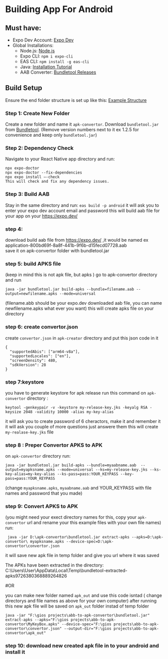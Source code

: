 # Building App For Android

## Must have:

- Expo Dev Account: [Expo Dev](https://expo.dev/)
- Global Installations:
  - Node.js: [Node.js](https://nodejs.org/)
  - Expo CLI: `npm i expo-cli`
  - EAS CLI: `npm install -g eas-cli`
  - Java: [Installation Tutorial](https://www.youtube.com/watch?v=SQykK40fFds&t=373s)
  - AAB Converter: [Bundletool Releases](https://github.com/google/bundletool/releases)


## Build Setup

Ensure the end folder structure is set up like this: [Example Structure](https://github.com/vindexTOS/abb-to-apk-convertor)

### Step 1: Create New Folder

Create a new folder and name it `apk-convertor`. Download `bundletool.jar` from [Bundletool](https://github.com/google/bundletool/releases). (Remove version numbers next to it ex 1.2.5  for convenience and keep only `bundletool.jar`)

### Step 2: Dependency Check

Navigate to your React Native app directory and run:
```
npx expo-doctor
npx expo-doctor --fix-dependencies
npx expo install –-check  
This will check and fix any dependency issues.
```

### Step 3: Build AAB
Stay in the same directory and run: ```eas build -p android```
it will ask you to enter your expo dev account email and password
this will build aab file for your app on your https://expo.dev/ 

### step 4:
 download build aab file from https://expo.dev/ ,it would be named ex application-800bd69f-8a8f-441b-9f6b-d15fecd07728.aab   
save it on apk-convertor folder with bundletool.jar 

### step 5: build APKS file 
(keep in mind this is not apk file, but apks )
go to apk-convertor directory and run 
 
```java -jar bundletool.jar build-apks --bundle=filename.aab --output=newfilename.apks --mode=universal```
 
(filename.abb should be your expo.dev downloaded aab file, you can name newfilename.apks what ever you want) 
this will create apks file on your directory

### step 6: create convertor.json
 create `convertor.json` in `apk-creator` directory and put this json code in it 
```
{
  "supportedAbis": ["arm64-v8a"],
  "supportedLocales": ["en"],
  "screenDensity": 480,
  "sdkVersion": 28
}
```
### step 7:keystore
 you have to generate keystore for apk release 
run this command on `apk-convertor` directory : 
 
```keytool -genkeypair -v -keystore my-release-key.jks -keyalg RSA -keysize 2048 -validity 10000 -alias my-key-alias```
 
it will ask you to create password of 6 cheractors, make it and remember it 
it will ask you couple of more questions just answere them 
this will create `my-realase-key.jks` file 
 


### step 8 : Preper Convertor APKS to APK
on `apk-convertor` directory run: 
 
```
java -jar bundletool.jar build-apks --bundle=myaabname.aab  --output=myapksname.apks --mode=universal --ks=my-release-key.jks --ks-key-alias=my-key-alias --ks-pass=pass:YOUR_KEYPASS --key-pass=pass:YOUR_KEYPASS
```
(change `myapksname.apks`, `myaabname.aab` and YOUR_KEYPASS with file names and password that you made) 

### step 9: Convert APKS to APK
(you might need your exect directory names for this, copy your `apk-convertor` url and rename your this example files with your own file names) 
run:
```
 java -jar D:\apk-convertor\bundletool.jar extract-apks --apks=D:\apk-convertor\ myapksname.apks --device-spec=D:\apk-convertor\convertor.json
```
it will save new apk file in temp folder and give you url where it was saved 

  
The APKs have been extracted in the directory: C:\Users\User\AppData\Local\Temp\bundletool-extracted-apks9726380368889264826

#OR

 you can make new folder named `apk_out` and use this code isntad ( change directorys and file names as above for your own computer) 
after running this new apk file will be saved on `apk_out` folder instad of temp folder 
```
java -jar "F:\gios projects\abb-to-apk-convertor\bundletool.jar" extract-apks --apks="F:\gios projects\abb-to-apk-convertor\MyKeyBox.apks" --device-spec="F:\gios projects\abb-to-apk-convertor\convertor.json" --output-dir="F:\gios projects\abb-to-apk-convertor\apk_out"
```
### step 10: download new created apk file in to your android and install it 


